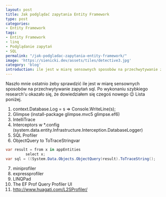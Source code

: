 ```yaml
---
layout: post
title: Jak podglądać zapytania Entity Framework
type: post
categories:
- Entity Framework
tags:
- Entity Framework
- linq
- Podglądanie zapytań
- SQL
permalink: "/jak-podgladac-zapytania-entity-framework/"
image: 'https://sienicki.dev/assets/tiles/detective3.jpg'
category: 'blog' 
introduction: ile jest w miarę sensownych sposobów na przechwytywanie zapytań
---
```

Naszło mnie ostatnio żeby sprawdzić ile jest w miarę sensownych sposobów na przechwytywanie zapytań sql. 
Po wykonaniu szybkiego research'u okazało się, że dowiedziałem się czegoś nowego :wink: Lista poniżej.

1. context.Database.Log = s => Console.WriteLine(s);
2. Glimpse (install-package glimpse.mvc5 glimpse.ef6)
3. IntelliTrace
4. Interceptors w *.config (system.data.entity.Infrastructure.Interception.DatabaseLogger)
5. SQL Profiler
6. ObjectQuery to ToTraceStringvar 
```csharp
var result = from x in appEntities  
         select x; 
var sql = ((System.Data.Objects.ObjectQuery)result).ToTraceString();
```
7. miniprofiler
8. expressprofiler
9. LINQPad
10. The EF Prof Query Profiler UI
11. http://www.huagati.com/L2SProfiler/